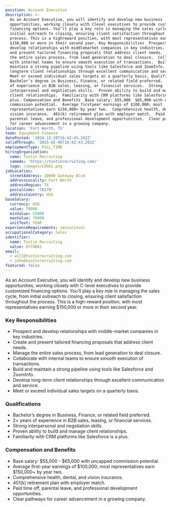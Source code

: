 ```yaml
---
position: Account Executive
description: >-
  As an Account Executive, you will identify and develop new business
  opportunities, working closely with Clevel executives to provide customized
  financing options. You’ll play a key role in managing the sales cycle, from
  initial outreach to closing, ensuring client satisfaction throughout the
  process. This is a highreward position, with most representatives earning
  $150,000 or more in their second year. Key Responsibilities  Prospect and
  develop relationships with middlemarket companies in key industries.  Create
  and present tailored financing proposals that address client needs.  Manage
  the entire sales process, from lead generation to deal closure.  Collaborate
  with internal teams to ensure smooth execution of transactions.  Build and
  maintain a strong pipeline using tools like Salesforce and ZoomInfo.  Develop
  longterm client relationships through excellent communication and service. 
  Meet or exceed individual sales targets on a quarterly basis. Qualifications 
  Bachelor’s degree in Business, Finance, or related field preferred.  2+ years
  of experience in B2B sales, leasing, or financial services.  Strong
  interpersonal and negotiation skills.  Proven ability to build and manage
  client relationships.  Familiarity with CRM platforms like Salesforce is a
  plus. Compensation and Benefits  Base salary: $55,000  $65,000 with uncapped
  commission potential.  Average firstyear earnings of $100,000; most
  representatives earn $150,000+ by year two.  Comprehensive health, dental, and
  vision insurance.  401(k) retirement plan with employer match.  Paid time off,
  parental leave, and professional development opportunities.  Clear pathways
  for career advancement in a growing company.
location: 'Fort Worth, TX'
team: Equipment Finance
datePosted: '2024-12-28T16:42:43.202Z'
validThrough: '2025-02-06T16:42:43.202Z'
employmentType: FULL_TIME
hiringOrganization:
  name: Tustin Recruiting
  sameAs: 'https://tustinrecruiting.com/'
  logo: /images/LOGO1.png
jobLocation:
  streetAddress: 10000 Gateway Blvd
  addressLocality: Fort Worth
  addressRegion: TX
  postalCode: '76179'
  addressCountry: USA
baseSalary:
  currency: USD
  value: 70000
  minValue: 55000
  maxValue: 70000
  unitText: YEAR
experienceRequirements: seniorLevel
occupationalCategory: Sales
identifier:
  name: Tustin Recruiting
  value: bf74881
email:
  - will@tustinrecruiting.com
  - john@tustinrecruiting.com
featured: false
---
```


As an Account Executive, you will identify and develop new business opportunities, working closely with C-level executives to provide customized financing options. You’ll play a key role in managing the sales cycle, from initial outreach to closing, ensuring client satisfaction throughout the process. This is a high-reward position, with most representatives earning $150,000 or more in their second year.  

### Key Responsibilities
- Prospect and develop relationships with middle-market companies in key industries.  
- Create and present tailored financing proposals that address client needs.  
- Manage the entire sales process, from lead generation to deal closure.  
- Collaborate with internal teams to ensure smooth execution of transactions.  
- Build and maintain a strong pipeline using tools like Salesforce and ZoomInfo.  
- Develop long-term client relationships through excellent communication and service.  
- Meet or exceed individual sales targets on a quarterly basis.  

### Qualifications
- Bachelor’s degree in Business, Finance, or related field preferred.  
- 2+ years of experience in B2B sales, leasing, or financial services.  
- Strong interpersonal and negotiation skills.  
- Proven ability to build and manage client relationships.  
- Familiarity with CRM platforms like Salesforce is a plus.  

### Compensation and Benefits
- Base salary: $55,000 - $65,000 with uncapped commission potential.  
- Average first-year earnings of $100,000; most representatives earn $150,000+ by year two.  
- Comprehensive health, dental, and vision insurance.  
- 401(k) retirement plan with employer match.  
- Paid time off, parental leave, and professional development opportunities.  
- Clear pathways for career advancement in a growing company.  
